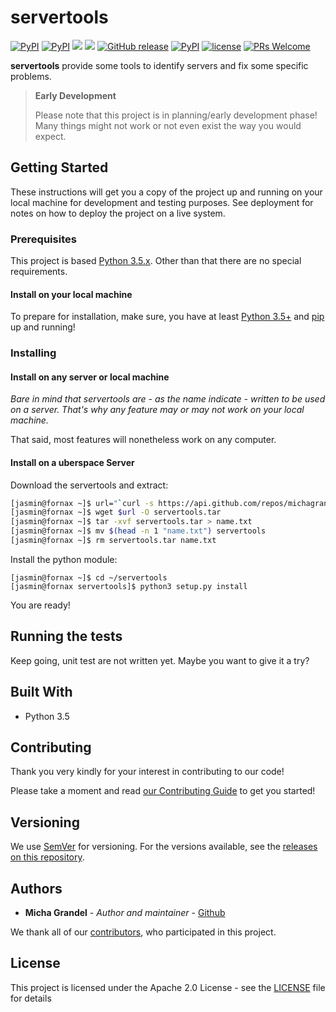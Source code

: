 # servertools

[![PyPI][badge-python-version]](http://pypi.python.org)
[![PyPI][badge-pypi-format]](http://pypi.python.org)
[![][badge-build]](https://travis-ci.org/michagrandel/servertools)
[![][badge-coverage]]()
[![GitHub release][badge-releases]](https://github.com/michagrandel/servertools/releases)
[![PyPI][badge-pypi-release]](http://pypi.python.org)
[![license][badge-license]](https://github.com/michagrandel/servertools/blob/master/LICENSE)
[![PRs Welcome][badge-pr]](http://makeapullrequest.com)

**servertools** provide some tools to identify servers and fix some specific problems.

> **Early Development**
>
> Please note that this project is in planning/early development phase!
> Many things might not work or not even exist the way you would expect.

## Getting Started

These instructions will get you a copy of the project up and running on your 
local machine for development and testing purposes. See deployment for notes on 
how to deploy the project on a live system.

### Prerequisites

This project is based [Python 3.5.x][python]. Other than that there are no special requirements.


#### Install on your local machine


To prepare for installation, make sure, you have at least [Python 3.5+][python] and 
[pip][pip] up and running!

### Installing

#### Install on any server or local machine

*Bare in mind that servertools are - as the name indicate - written to be used on a *server*.
That's why any feature may or may not work on your local machine.*

That said, most features will nonetheless work on any computer. 

#### Install on a uberspace Server

Download the servertools and extract:

```bash
[jasmin@fornax ~]$ url="`curl -s https://api.github.com/repos/michagrandel/servertools/releases/latest | grep tarball_url | cut -d '"' -f 4`"
[jasmin@fornax ~]$ wget $url -O servertools.tar
[jasmin@fornax ~]$ tar -xvf servertools.tar > name.txt
[jasmin@fornax ~]$ mv $(head -n 1 "name.txt") servertools
[jasmin@fornax ~]$ rm servertools.tar name.txt
```

Install the python module:

```
[jasmin@fornax ~]$ cd ~/servertools 
[jasmin@fornax servertools]$ python3 setup.py install
```

You are ready!


## Running the tests

Keep going, unit test are not written yet. Maybe you want to give it a try?

## Built With

* Python 3.5

## Contributing

Thank you very kindly for your interest in contributing to our code!

Please take a moment and read [our Contributing Guide](Contributing.md) to get you started!

## Versioning

We use [SemVer](http://semver.org/) for versioning. For the versions available, 
see the [releases on this repository][github-releases]. 

## Authors

* **Micha Grandel** - *Author and maintainer* - [Github][github]

We thank all of our [contributors][github-contributors], who participated in this project.

## License

This project is licensed under the Apache 2.0 License - see the [LICENSE][LICENSE] 
file for details

[github]: https://github.com/michagrandel
[github-releases]: https://github.com/michagrandel/servertools/releases
[github-contributors]: https://github.com/michagrandel/servertools/graphs/contributors
[python]: https://www.python.org/downloads/
[pip]: https://pypi.python.org/pypi/pip
[flask]: http://flask.pocoo.org
[gitflow]: https://danielkummer.github.io/git-flow-cheatsheet/
[gitflow-model]: http://nvie.com/posts/a-successful-git-branching-model/
[badge-python-version]: https://img.shields.io/pypi/pyversions/servertools.svg
[badge-pypi-format]: https://img.shields.io/pypi/format/servertools.svg
[badge-build]: https://img.shields.io/travis/michagrandel/servertools/develop.svg
[badge-coverage]: https://img.shields.io/codecov/c/github/michagrandel/servertools/develop.svg
[badge-releases]: https://img.shields.io/github/release/michagrandel/servertools.svg
[badge-pypi-release]: https://img.shields.io/pypi/v/servertools.svg
[badge-license]: https://img.shields.io/github/license/michagrandel/servertools.svg
[badge-pr]: https://img.shields.io/badge/PRs-welcome-brightgreen.svg?style=flat-square
[LICENSE]: https://github.com/michagrandel/servertools/blob/master/LICENSE.md